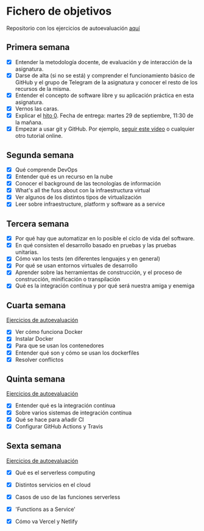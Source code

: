 # Fichero de objetivos

Repositorio con los ejercicios de autoevaluación [aquí](https://github.com/ElenaMerelo/iv-autoevaluacion)

## Primera semana

- [x] Entender la metodología docente, de evaluación y de interacción de la asignatura.
- [x] Darse de alta (si no se está) y comprender el funcionamiento básico de GitHub y el grupo de Telegram de la asignatura y conocer el resto de los recursos de la misma.
- [x] Entender el concepto de software libre y su aplicación práctica en esta asignatura.
- [x] Vernos las caras.
- [x] Explicar el [hito 0](http://jj.github.io/IV/documentos/proyecto/0.Repositorio). Fecha de entrega: martes 29 de septiembre, 11:30 de la mañana.
- [x] Empezar a usar git y GitHub. Por ejemplo, [seguir este vídeo](https://www.youtube.com/watch?v=gmXyJI01qa8) o cualquier otro tutorial online.

## Segunda semana 

- [x] Qué comprende DevOps
- [x] Entender qué es un recurso en la nube
- [x] Conocer el background de las tecnologías de información
- [x] What's all the fuss about con la infraestructura virtual
- [x] Ver algunos de los distintos tipos de virtualización
- [x] Leer sobre infraestructure, platform y software as a service

## Tercera semana 

- [X] Por qué hay que automatizar en lo posible el ciclo de vida del software.
- [X] En qué consisten el desarrollo basado en pruebas y las pruebas unitarias.
- [X] Cómo van los tests (en diferentes lenguajes y en general)
- [X] Por qué se usan entornos virtuales de desarrollo
- [X] Aprender sobre las herramientas de construcción, y el proceso de construcción, minificación o transpilación
- [X] Qué es la integración contínua y por qué será nuestra amiga y enemiga

## Cuarta semana

[Ejercicios de autoevaluación](https://github.com/ElenaMerelo/iv-autoevaluacion#hito-3)

- [X] Ver cómo funciona Docker
- [X] Instalar Docker
- [X] Para que se usan los contenedores
- [X] Entender qué son y cómo se usan los dockerfiles
- [X] Resolver conflictos 

## Quinta semana 

[Ejercicios de autoevaluación](https://github.com/ElenaMerelo/iv-autoevaluacion#hito-4)

- [X] Entender qué es la integración contínua 
- [X] Sobre varios sistemas de integración contínua
- [X] Qué se hace para añadir CI
- [X] Configurar GitHub Actions y Travis

## Sexta semana 

[Ejercicios de autoevaluación](https://github.com/ElenaMerelo/iv-autoevaluacion)

- [X] Qué es el serverless computing 
- [x] Distintos servicios en el cloud 
- [x] Casos de uso de las funciones serverless
- [x] 'Functions as a Service' 
- [x] Cómo va Vercel y Netlify 

